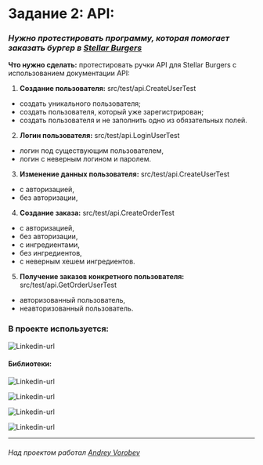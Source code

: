 # Задание 2: API: #
### *Нужно протестировать программу, которая помогает заказать бургер в [Stellar Burgers](https://stellarburgers.nomoreparties.site/)*
**Что нужно сделать:** протестировать ручки API для Stellar Burgers с использованием
документации API:
1. **Создание пользователя:** src/test/api.CreateUserTest
* создать уникального пользователя;
* создать пользователя, который уже зарегистрирован; 
* создать пользователя и не заполнить одно из обязательных полей.
2. **Логин пользователя:** src/test/api.LoginUserTest
* логин под существующим пользователем,
* логин с неверным логином и паролем.
3. **Изменение данных пользователя:** src/test/api.CreateUserTest
* с авторизацией,
* без авторизации,
4. **Создание заказа:** src/test/api.CreateOrderTest
* с авторизацией,
* без авторизации,
* с ингредиентами,
* без ингредиентов,
* с неверным хешем ингредиентов.
5. **Получение заказов конкретного пользователя:** src/test/api.GetOrderUserTest
* авторизованный пользователь, 
* неавторизованный пользователь.
### В проекте используется: ###

![Linkedin-url](https://img.shields.io/badge/Java-_11-red)
#### Библиотеки: ####
![Linkedin-url](https://img.shields.io/badge/Maven-version_4.0.0-blue)

![Linkedin-url](https://img.shields.io/badge/Allure-version_2.15-blue)

![Linkedin-url](https://img.shields.io/badge/RestAssured-version_5.3.0-blue)

![Linkedin-url](https://img.shields.io/badge/JUnit_4-version_4.13.2-blue)

---
###### Над проектом работал [Andrey Vorobev](https://github.com/AndreyJVM)

